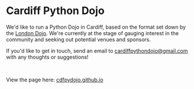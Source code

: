 # Cardiff Python Dojo

We'd like to run a Python Dojo in Cardiff, based on the format set down by the [London Dojo](http://ldnpydojo.org.uk/). We're currently at the stage of gauging interest in the community and seeking out potential venues and sponsors.

If you'd like to get in touch, send an email to [cardiffpythondojo@gmail.com](mailto:cardiffpythondojo@gmail.com) with any thoughts or suggestions!


&nbsp;

View the page here: [cdfpydojo.github.io](https://cdfpydojo.github.io/)
